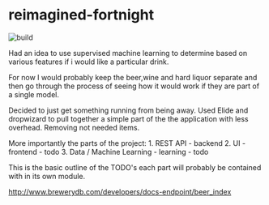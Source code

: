 # reimagined-fortnight 

![build](https://travis-ci.org/sbelkin/reimagined-fortnight.svg?branch=master)

Had an idea to use supervised machine learning to determine based on various features if i would like a particular drink. 

For now I would probably keep the beer,wine and hard liquor separate and then go through the process of seeing how it would work if they are part of a single model.

Decided to just get something running from being away. Used Elide and dropwizard to pull together a simple part of the the application with less overhead. 
Removing not needed items. 

More importantly the parts of the project:
    1. REST API - backend
    2. UI - frontend - todo
    3. Data / Machine Learning - learning -  todo 
 
This is the basic outline of the TODO's each part will probably be contained with in its own module. 

http://www.brewerydb.com/developers/docs-endpoint/beer_index
